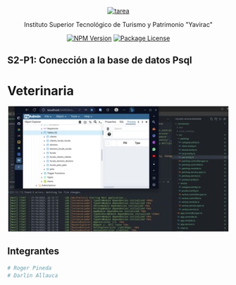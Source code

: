 <p align="center">
  <a href="http://nestjs.com/" target="blank"><img src="https://yavirac.edu.ec/img/Logo%20Yavirac.png" width="350" alt="tarea" /></a>
</p>


[circleci-image]: https://th.bing.com/th/id/OIP.2l8m65UEPCUNqZNd-Vqn_QHaHa?pid=ImgDet&rs=1
[circleci-url]: https://circleci.com/gh/nestjs/nest

  <p align="center">Instituto Superior Tecnológico de Turismo y Patrimonio "Yavirac"</p>
    <p align="center">
<a href="https://www.npmjs.com/~nestjscore" target="_blank"><img src="https://img.shields.io/npm/v/@nestjs/core.svg" alt="NPM Version" /></a>
<a href="https://www.npmjs.com/~nestjscore" target="_blank"><img src="https://img.shields.io/npm/l/@nestjs/core.svg" alt="Package License" /></a>

## S2-P1: Conección a la base de datos Psql

# Veterinaria
<p align="center">
  <a href="http://nestjs.com/" target="blank"><img src="https://github.com/darlinmel/AplicacionesWeb/blob/main/connection/taller2.png" width="500" alt="tarea" /></a>
</p>


## Integrantes

```bash
# Roger Pineda
# Darlin Allauca
```
